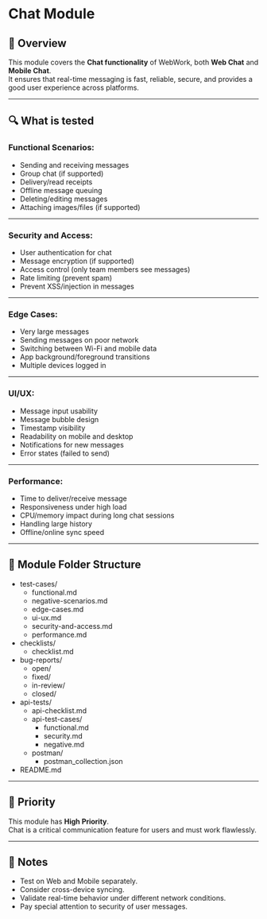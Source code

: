# Chat Module

## 📌 Overview

This module covers the **Chat functionality** of WebWork, both **Web Chat** and **Mobile Chat**.  
It ensures that real-time messaging is fast, reliable, secure, and provides a good user experience across platforms.

---

## 🔍 What is tested

### Functional Scenarios:
- Sending and receiving messages
- Group chat (if supported)
- Delivery/read receipts
- Offline message queuing
- Deleting/editing messages
- Attaching images/files (if supported)

---

### Security and Access:
- User authentication for chat
- Message encryption (if supported)
- Access control (only team members see messages)
- Rate limiting (prevent spam)
- Prevent XSS/injection in messages

---

### Edge Cases:
- Very large messages
- Sending messages on poor network
- Switching between Wi-Fi and mobile data
- App background/foreground transitions
- Multiple devices logged in

---

### UI/UX:
- Message input usability
- Message bubble design
- Timestamp visibility
- Readability on mobile and desktop
- Notifications for new messages
- Error states (failed to send)

---

### Performance:
- Time to deliver/receive message
- Responsiveness under high load
- CPU/memory impact during long chat sessions
- Handling large history
- Offline/online sync speed

---

## 📁 Module Folder Structure
- test-cases/
  - functional.md
  - negative-scenarios.md
  - edge-cases.md
  - ui-ux.md
  - security-and-access.md
  - performance.md
- checklists/
  - checklist.md
- bug-reports/
  - open/
  - fixed/
  - in-review/
  - closed/
- api-tests/
  - api-checklist.md
  - api-test-cases/
    - functional.md
    - security.md
    - negative.md
  - postman/
    - postman_collection.json
- README.md

---

## 🧪 Priority

This module has **High Priority**.  
Chat is a critical communication feature for users and must work flawlessly.

---

## 📎 Notes

- Test on Web and Mobile separately.
- Consider cross-device syncing.
- Validate real-time behavior under different network conditions.
- Pay special attention to security of user messages.